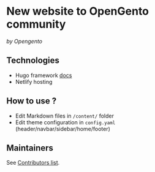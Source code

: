 # New website to OpenGento community

_by Opengento_

## Technologies
- Hugo framework [docs](https://gohugo.io/documentation/)
- Netlify hosting []()

## How to use ?
- Edit Markdown files in `/content/` folder
- Edit theme configuration in `config.yaml` (header/navbar/sidebar/home/footer)


## Maintainers

See [Contributors list](https://github.com/opengento/site-opengento/graphs/contributors).